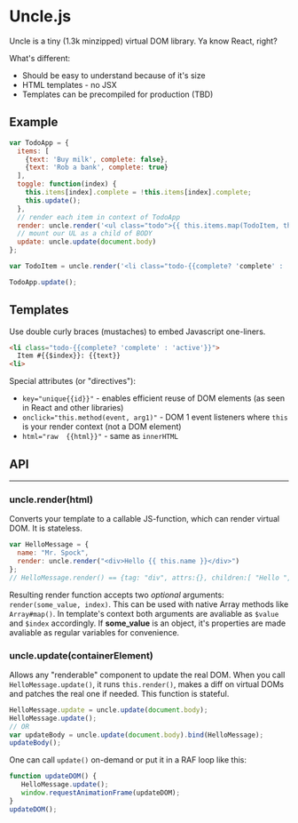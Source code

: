# Uncle.js
Uncle is a tiny (1.3k minzipped) virtual DOM library. Ya know React, right?

What's different:
* Should be easy to understand because of it's size
* HTML templates - no JSX
* Templates can be precompiled for production (TBD)

## Example
```javascript
var TodoApp = {
  items: [
    {text: 'Buy milk', complete: false},
    {text: 'Rob a bank', complete: true}
  ],
  toggle: function(index) {
    this.items[index].complete = !this.items[index].complete;
    this.update();
  },
  // render each item in context of TodoApp
  render: uncle.render('<ul class="todo">{{ this.items.map(TodoItem, this)  }}</ul>'), 
  // mount our UL as a child of BODY
  update: uncle.update(document.body) 
};

var TodoItem = uncle.render('<li class="todo-{{complete? 'complete' : 'active'}}" onclick="this.toggle($index)">{{text}}<li>');

TodoApp.update();
```
## Templates
Use double curly braces (mustaches) to embed Javascript one-liners.
```html
<li class="todo-{{complete? 'complete' : 'active'}}">
  Item #{{$index}}: {{text}}
<li>
```
Special attributes (or "directives"):
* `key="unique{{id}}"` - enables efficient reuse of DOM elements (as seen in React and other libraries)
* `onclick="this.method(event, arg1)"` - DOM 1 event listeners where `this` is your render context (not a DOM element)
* `html="raw  {{html}}"` - same as `innerHTML`

## API
------
### uncle.render(html)
Converts your template to a callable JS-function, which can render virtual DOM. It is stateless.
```javascript
var HelloMessage = {
  name: "Mr. Spock",
  render: uncle.render("<div>Hello {{ this.name }}</div>")
};
// HelloMessage.render() == {tag: "div", attrs:{}, children:[ "Hello ", HelloMessage.name ]}
```
Resulting render function accepts two *optional* arguments: `render(some_value, index)`. This can be used with native Array methods like `Array#map()`. In template's context both arguments are avaliable as `$value` and `$index` accordingly. If **some_value** is an object, it's properties are made avaliable as regular variables for convenience.


### uncle.update(containerElement)
Allows any "renderable" component to update the real DOM. When you call `HelloMessage.update()`, it runs `this.render()`, makes a diff on virtual DOMs and patches the real one if needed. This function is stateful.
```javascript
HelloMessage.update = uncle.update(document.body);
HelloMessage.update(); 
// OR
var updateBody = uncle.update(document.body).bind(HelloMessage);
updateBody();
```
One can call `update()` on-demand or put it in a RAF loop like this:
```javascript
function updateDOM() {
   HelloMessage.update();
   window.requestAnimationFrame(updateDOM);
}
updateDOM();
```

